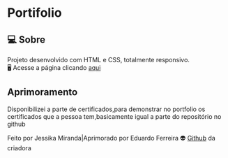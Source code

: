 # Portifolio

## 💻  Sobre
Projeto desenvolvido com HTML e CSS, totalmente responsivo.<br>
🖥️ Acesse a página clicando [aqui](https://portfolio-eduardo.vercel.app/)

## Aprimoramento
Disponibilizei a parte de certificados,para demonstrar no portfolio os certificados que a pessoa tem,basicamente igual a parte do repositório no github

Feito por Jessika Miranda|Aprimorado por Eduardo Ferreira 👽 [Github](https://github.com/jessikamiranda) da criadora
